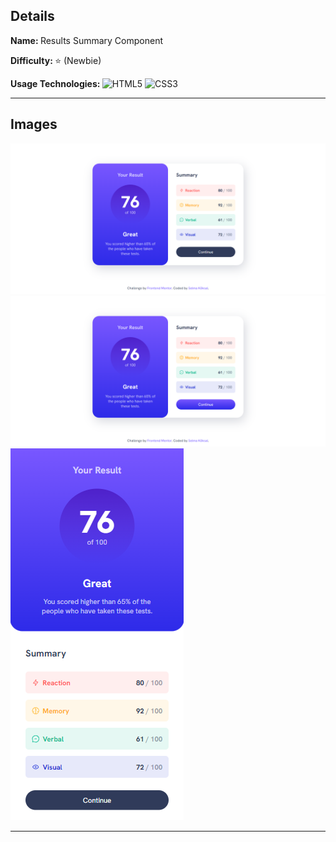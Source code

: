## Details

<b> Name: </b> Results Summary Component

<b> Difficulty: </b> :star: (Newbie)

<b> Usage Technologies: </b> ![HTML5](https://img.shields.io/badge/html5-%23E34F26.svg?style=for-the-badge&logo=html5&logoColor=white)
![CSS3](https://img.shields.io/badge/css3-%231572B6.svg?style=for-the-badge&logo=css3&logoColor=white)

<hr>

## Images

<img src="../../projectImages/result-summary.png">
<img src="../../projectImages/result-summary-active.png">
<img src="../../projectImages/result-summary-mobile.png">

<hr>
